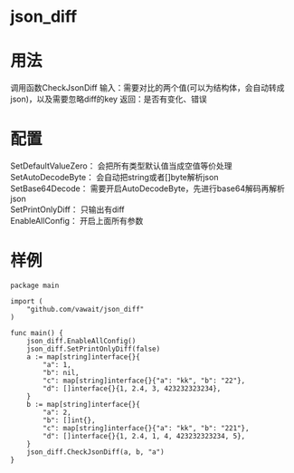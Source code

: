 # json_diff

用法
===
调用函数CheckJsonDiff
输入：需要对比的两个值(可以为结构体，会自动转成json)，以及需要忽略diff的key
返回：是否有变化、错误

配置
===
SetDefaultValueZero：      会把所有类型默认值当成空值等价处理<br>
SetAutoDecodeByte：        会自动把string或者[]byte解析json<br>
SetBase64Decode：          需要开启AutoDecodeByte，先进行base64解码再解析json<br>
SetPrintOnlyDiff：         只输出有diff<br>
EnableAllConfig：          开启上面所有参数<br>

样例
===
    package main
    
    import (
    	"github.com/vawait/json_diff"
    )
    
    func main() {
    	json_diff.EnableAllConfig()
    	json_diff.SetPrintOnlyDiff(false)
    	a := map[string]interface{}{
    		"a": 1,
    		"b": nil,
    		"c": map[string]interface{}{"a": "kk", "b": "22"},
    		"d": []interface{}{1, 2.4, 3, 423232323234},
    	}
    	b := map[string]interface{}{
    		"a": 2,
    		"b": []int{},
    		"c": map[string]interface{}{"a": "kk", "b": "221"},
    		"d": []interface{}{1, 2.4, 1, 4, 423232323234, 5},
    	}
    	json_diff.CheckJsonDiff(a, b, "a")
    }
